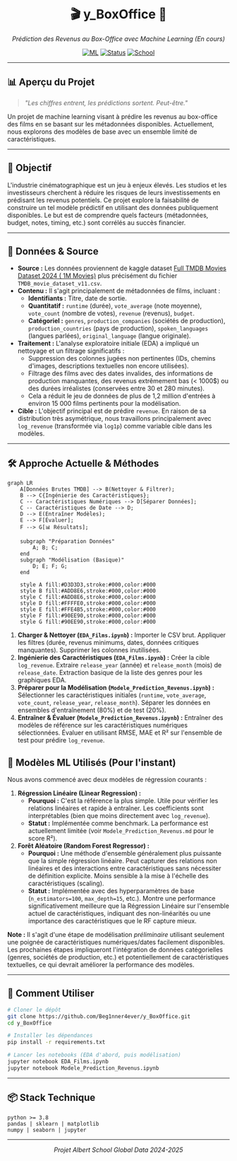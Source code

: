 <div align="center">

# 🎬 y_BoxOffice 🎥

_Prédiction des Revenus au Box-Office avec Machine Learning (En cours)_

[![ML](https://img.shields.io/badge/ML-Regression-blue.svg)]() [![Status](https://img.shields.io/badge/Status-WIP-yellowgreen.svg)]() [![School](https://img.shields.io/badge/Source-Projet%20Albert%20School-purple.svg)]()

</div>

----------

## 📊 Aperçu du Projet

> _"Les chiffres entrent, les prédictions sortent. Peut-être."_

Un projet de machine learning visant à prédire les revenus au box-office des films en se basant sur les métadonnées disponibles. Actuellement, nous explorons des modèles de base avec un ensemble limité de caractéristiques.

----------

## 🎯 Objectif

L'industrie cinématographique est un jeu à enjeux élevés. Les studios et les investisseurs cherchent à réduire les risques de leurs investissements en prédisant les revenus potentiels. Ce projet explore la faisabilité de construire un tel modèle prédictif en utilisant des données publiquement disponibles. Le but est de comprendre quels facteurs (métadonnées, budget, notes, timing, etc.) sont corrélés au succès financier.

----------

## 💾 Données & Source

*   **Source :** Les données proviennent de kaggle dataset [Full TMDB Movies Dataset 2024 ( 1M Movies)](https://www.kaggle.com/datasets/asaniczka/tmdb-movies-dataset-2023-930k-movies) plus précisément du fichier `TMDB_movie_dataset_v11.csv`.
*   **Contenu :** Il s'agit principalement de métadonnées de films, incluant :
    *   **Identifiants :** Titre, date de sortie.
    *   **Quantitatif :** `runtime` (durée), `vote_average` (note moyenne), `vote_count` (nombre de votes), `revenue` (revenus), `budget`.
    *   **Catégoriel :** `genres`, `production_companies` (sociétés de production), `production_countries` (pays de production), `spoken_languages` (langues parlées), `original_language` (langue originale).
*   **Traitement :** L'analyse exploratoire initiale (EDA) a impliqué un nettoyage et un filtrage significatifs :
    *   Suppression des colonnes jugées non pertinentes (IDs, chemins d'images, descriptions textuelles non encore utilisées).
    *   Filtrage des films avec des dates invalides, des informations de production manquantes, des revenus extrêmement bas (< 1000$) ou des durées irréalistes (conservées entre 30 et 280 minutes).
    *   Cela a réduit le jeu de données de plus de 1,2 million d'entrées à environ 15 000 films pertinents pour la modélisation.
*   **Cible :** L'objectif principal est de prédire `revenue`. En raison de sa distribution très asymétrique, nous travaillons principalement avec `log_revenue` (transformée via `log1p`) comme variable cible dans les modèles.

----------

## 🛠️ Approche Actuelle & Méthodes

```mermaid
graph LR
    A[Données Brutes TMDB] --> B(Nettoyer & Filtrer);
    B --> C{Ingénierie des Caractéristiques};
    C -- Caractéristiques Numériques --> D[Séparer Données];
    C -- Caractéristiques de Date --> D;
    D --> E(Entraîner Modèles);
    E --> F[Évaluer];
    F --> G[📊 Résultats];

    subgraph "Préparation Données"
        A; B; C;
    end
    subgraph "Modélisation (Basique)"
        D; E; F; G;
    end

    style A fill:#D3D3D3,stroke:#000,color:#000
    style B fill:#ADD8E6,stroke:#000,color:#000
    style C fill:#ADD8E6,stroke:#000,color:#000
    style D fill:#FFFFE0,stroke:#000,color:#000
    style E fill:#FFE4B5,stroke:#000,color:#000
    style F fill:#90EE90,stroke:#000,color:#000
    style G fill:#90EE90,stroke:#000,color:#000

```

1.  **Charger & Nettoyer (`EDA_Films.ipynb`) :** Importer le CSV brut. Appliquer les filtres (durée, revenus minimums, dates, données critiques manquantes). Supprimer les colonnes inutilisées.
2.  **Ingénierie des Caractéristiques (`EDA_Films.ipynb`) :** Créer la cible `log_revenue`. Extraire `release_year` (année) et `release_month` (mois) de `release_date`. Extraction basique de la liste des genres pour les graphiques EDA.
3.  **Préparer pour la Modélisation (`Modele_Prediction_Revenus.ipynb`) :** Sélectionner les caractéristiques initiales (`runtime`, `vote_average`, `vote_count`, `release_year`, `release_month`). Séparer les données en ensembles d'entraînement (80%) et de test (20%).
4.  **Entraîner & Évaluer (`Modele_Prediction_Revenus.ipynb`) :** Entraîner des modèles de référence sur les caractéristiques numériques sélectionnées. Évaluer en utilisant RMSE, MAE et R² sur l'ensemble de test pour prédire `log_revenue`.

## 🤖 Modèles ML Utilisés (Pour l'instant)

Nous avons commencé avec deux modèles de régression courants :

1.  **Régression Linéaire (Linear Regression) :**
    *   **Pourquoi :** C'est la référence la plus simple. Utile pour vérifier les relations linéaires et rapide à entraîner. Les coefficients sont interprétables (bien que moins directement avec `log_revenue`).
    *   **Statut :** Implémentée comme benchmark. La performance est actuellement limitée (voir `Modele_Prediction_Revenus.md` pour le score R²).
2.  **Forêt Aléatoire (Random Forest Regressor) :**
    *   **Pourquoi :** Une méthode d'ensemble généralement plus puissante que la simple régression linéaire. Peut capturer des relations non linéaires et des interactions entre caractéristiques sans nécessiter de définition explicite. Moins sensible à la mise à l'échelle des caractéristiques (scaling).
    *   **Statut :** Implémentée avec des hyperparamètres de base (`n_estimators=100`, `max_depth=15`, etc.). Montre une performance significativement meilleure que la Régression Linéaire sur l'ensemble actuel de caractéristiques, indiquant des non-linéarités ou une importance des caractéristiques que le RF capture mieux.

**Note :** Il s'agit d'une étape de modélisation *préliminaire* utilisant seulement une poignée de caractéristiques numériques/dates facilement disponibles. Les prochaines étapes impliqueront l'intégration de données catégorielles (genres, sociétés de production, etc.) et potentiellement de caractéristiques textuelles, ce qui devrait améliorer la performance des modèles.

----------

## 🚀 Comment Utiliser

```bash
# Cloner le dépôt
git clone https://github.com/Beg1nner4ever/y_BoxOffice.git
cd y_BoxOffice

# Installer les dépendances
pip install -r requirements.txt

# Lancer les notebooks (EDA d'abord, puis modélisation)
jupyter notebook EDA_Films.ipynb
jupyter notebook Modele_Prediction_Revenus.ipynb

```

----------

## 📦 Stack Technique

```
python >= 3.8
pandas | sklearn | matplotlib
numpy | seaborn | jupyter

```

<div align="center">

----------

_Projet Albert School Global Data 2024-2025_

</div>